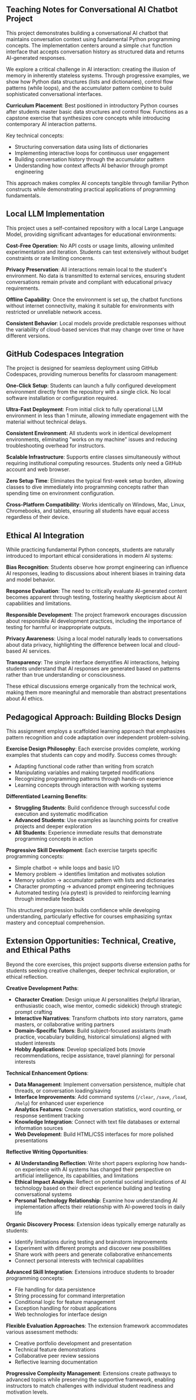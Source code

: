 ## Teaching Notes for Conversational AI Chatbot Project

This project demonstrates building a conversational AI chatbot that maintains conversation context using fundamental Python programming concepts. The implementation centers around a simple `chat` function interface that accepts conversation history as structured data and returns AI-generated responses.

We explore a critical challenge in AI interaction: creating the illusion of memory in inherently stateless systems. Through progressive examples, we show how Python data structures (lists and dictionaries), control flow patterns (while loops), and the accumulator pattern combine to build sophisticated conversational interfaces.

**Curriculum Placement**: Best positioned in introductory Python courses after students master basic data structures and control flow. Functions as a capstone exercise that synthesizes core concepts while introducing contemporary AI interaction patterns.

Key technical concepts:
- Structuring conversation data using lists of dictionaries
- Implementing interactive loops for continuous user engagement  
- Building conversation history through the accumulator pattern
- Understanding how context affects AI behavior through prompt engineering

This approach makes complex AI concepts tangible through familiar Python constructs while demonstrating practical applications of programming fundamentals.

## Local LLM Implementation

This project uses a self-contained repository with a local Large Language Model, providing significant advantages for educational environments:

**Cost-Free Operation**: No API costs or usage limits, allowing unlimited experimentation and iteration. Students can test extensively without budget constraints or rate limiting concerns.

**Privacy Preservation**: All interactions remain local to the student's environment. No data is transmitted to external services, ensuring student conversations remain private and compliant with educational privacy requirements.

**Offline Capability**: Once the environment is set up, the chatbot functions without internet connectivity, making it suitable for environments with restricted or unreliable network access.

**Consistent Behavior**: Local models provide predictable responses without the variability of cloud-based services that may change over time or have different versions.

## GitHub Codespaces Integration

The project is designed for seamless deployment using GitHub Codespaces, providing numerous benefits for classroom management:

**One-Click Setup**: Students can launch a fully configured development environment directly from the repository with a single click. No local software installation or configuration required.

**Ultra-Fast Deployment**: From initial click to fully operational LLM environment in less than 1 minute, allowing immediate engagement with the material without technical delays.

**Consistent Environment**: All students work in identical development environments, eliminating "works on my machine" issues and reducing troubleshooting overhead for instructors.

**Scalable Infrastructure**: Supports entire classes simultaneously without requiring institutional computing resources. Students only need a GitHub account and web browser.

**Zero Setup Time**: Eliminates the typical first-week setup burden, allowing classes to dive immediately into programming concepts rather than spending time on environment configuration.

**Cross-Platform Compatibility**: Works identically on Windows, Mac, Linux, Chromebooks, and tablets, ensuring all students have equal access regardless of their device.

## Ethical AI Integration

While practicing fundamental Python concepts, students are naturally introduced to important ethical considerations in modern AI systems:

**Bias Recognition**: Students observe how prompt engineering can influence AI responses, leading to discussions about inherent biases in training data and model behavior.

**Response Evaluation**: The need to critically evaluate AI-generated content becomes apparent through testing, fostering healthy skepticism about AI capabilities and limitations.

**Responsible Development**: The project framework encourages discussion about responsible AI development practices, including the importance of testing for harmful or inappropriate outputs.

**Privacy Awareness**: Using a local model naturally leads to conversations about data privacy, highlighting the difference between local and cloud-based AI services.

**Transparency**: The simple interface demystifies AI interactions, helping students understand that AI responses are generated based on patterns rather than true understanding or consciousness.

These ethical discussions emerge organically from the technical work, making them more meaningful and memorable than abstract presentations about AI ethics.

## Pedagogical Approach: Building Blocks Design

This assignment employs a scaffolded learning approach that emphasizes pattern recognition and code adaptation over independent problem-solving.

**Exercise Design Philosophy**: Each exercise provides complete, working examples that students can copy and modify. Success comes through:
- Adapting functional code rather than writing from scratch
- Manipulating variables and making targeted modifications
- Recognizing programming patterns through hands-on experience
- Learning concepts through interaction with working systems

**Differentiated Learning Benefits**:
- **Struggling Students**: Build confidence through successful code execution and systematic modification
- **Advanced Students**: Use examples as launching points for creative projects and deeper exploration
- **All Students**: Experience immediate results that demonstrate programming concepts in action

**Progressive Skill Development**: Each exercise targets specific programming concepts:
- Simple chatbot → while loops and basic I/O
- Memory problem → identifies limitation and motivates solution
- Memory solution → accumulator pattern with lists and dictionaries  
- Character prompting → advanced prompt engineering techniques
- Automated testing (via pytest) is provided to reinforcing learning through immediate feedback

This structured progression builds confidence while developing understanding, particularly effective for courses emphasizing syntax mastery and conceptual comprehension.

## Extension Opportunities: Technical, Creative, and Ethical Paths

Beyond the core exercises, this project supports diverse extension paths for students seeking creative challenges, deeper technical exploration, or ethical reflection.

**Creative Development Paths**:
- **Character Creation**: Design unique AI personalities (helpful librarian, enthusiastic coach, wise mentor, comedic sidekick) through strategic prompt crafting
- **Interactive Narratives**: Transform chatbots into story narrators, game masters, or collaborative writing partners
- **Domain-Specific Tutors**: Build subject-focused assistants (math practice, vocabulary building, historical simulations) aligned with student interests
- **Hobby Applications**: Develop specialized bots (movie recommendations, recipe assistance, travel planning) for personal interests

**Technical Enhancement Options**:
- **Data Management**: Implement conversation persistence, multiple chat threads, or conversation loading/saving
- **Interface Improvements**: Add command systems (`/clear`, `/save`, `/load`, `/help`) for enhanced user experience
- **Analytics Features**: Create conversation statistics, word counting, or response sentiment tracking
- **Knowledge Integration**: Connect with text file databases or external information sources
- **Web Development**: Build HTML/CSS interfaces for more polished presentations

**Reflective Writing Opportunities**:
- **AI Understanding Reflection**: Write short papers exploring how hands-on experience with AI systems has changed their perspective on artificial intelligence, its capabilities, and limitations
- **Ethical Impact Analysis**: Reflect on potential societal implications of AI technology based on their direct experience building and testing conversational systems
- **Personal Technology Relationship**: Examine how understanding AI implementation affects their relationship with AI-powered tools in daily life

**Organic Discovery Process**:
Extension ideas typically emerge naturally as students:
- Identify limitations during testing and brainstorm improvements
- Experiment with different prompts and discover new possibilities
- Share work with peers and generate collaborative enhancements
- Connect personal interests with technical capabilities

**Advanced Skill Integration**:
Extensions introduce students to broader programming concepts:
- File handling for data persistence
- String processing for command interpretation
- Conditional logic for feature management
- Exception handling for robust applications
- Web technologies for interface design

**Flexible Evaluation Approaches**:
The extension framework accommodates various assessment methods:
- Creative portfolio development and presentation
- Technical feature demonstrations
- Collaborative peer review sessions
- Reflective learning documentation

**Progressive Complexity Management**:
Extensions create pathways to advanced topics while preserving the supportive framework, enabling instructors to match challenges with individual student readiness and motivation levels.
